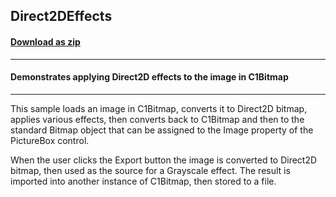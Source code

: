 ## Direct2DEffects
#### [Download as zip](https://minhaskamal.github.io/DownGit/#/home?url=https://github.com/GrapeCity/ComponentOne-WinForms-Samples/tree/master/NetFramework\Bitmap\CS\Direct2DEffects)
____
#### Demonstrates applying Direct2D effects to the image in C1Bitmap
____
This sample loads an image in C1Bitmap, converts it to Direct2D bitmap, applies various effects, then converts back to C1Bitmap and then to the standard Bitmap object that can be assigned to the Image property of the PictureBox control. 

When the user clicks the Export button the image is converted to Direct2D bitmap, then used as the source for a Grayscale effect. The result is imported into another instance of C1Bitmap, then stored to a file. 